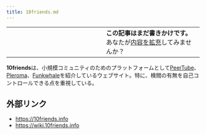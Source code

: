 ```yaml
---
title: 10friends.md
---
```

<div>

<table>
<colgroup>
<col style="width: 50%" />
<col style="width: 50%" />
</colgroup>
<tbody>
<tr class="odd">
<td></td>
<td><strong>この記事はまだ書きかけです。</strong>
<div>
あなたが<a href="https://ja.mstdn.wiki/10friends&amp;action=edit" rel="nofollow">内容を拡充</a>してみませんか？
</div></td>
</tr>
</tbody>
</table>

**10friends**は、小規模コミュニティのためのプラットフォームとして[PeerTube](/PeerTube "PeerTube")、[Pleroma](/Pleroma "Pleroma")、[Funkwhale](/Funkwhale "Funkwhale (存在しないページ)")を紹介しているウェブサイト。特に、検閲の有無を自己コントロールできる点を重視している。

## 外部リンク

-   <a href="https://10friends.info" rel="nofollow">https://10friends.info</a>
-   <a href="https://wiki.10friends.info" rel="nofollow">https://wiki.10friends.info</a>

</div>
